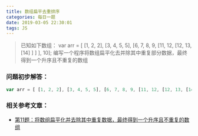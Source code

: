 ```yaml
---
title: 数组扁平去重排序
categories: 每日一题
date: 2019-03-05 22:30:01
tags: JS
---
```


> 已知如下数组：
> var arr = [ [1, 2, 2], [3, 4, 5, 5], [6, 7, 8, 9, [11, 12, [12, 13, [14] ] ] ], 10];
> 编写一个程序将数组扁平化去并除其中重复部分数据，最终得到一个升序且不重复的数组


### 问题初步解答：

```javascript
var arr = [ [1, 2, 2], [3, 4, 5, 5], [6, 7, 8, 9, [11, 12, [12, 13, [14] ] ] ], 10];


```

### 相关参考文章：

- [第11题：将数组扁平化并去除其中重复数据，最终得到一个升序且不重复的数组](https://link.juejin.im/?target=https%3A%2F%2Fgithub.com%2FAdvanced-Frontend%2FDaily-Interview-Question%2Fissues%2F8)

